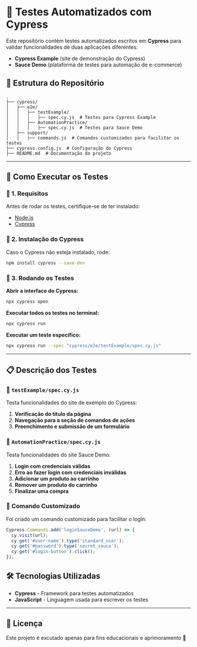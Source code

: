 # 📌 Testes Automatizados com Cypress

Este repositório contém testes automatizados escritos em **Cypress** para validar funcionalidades de duas aplicações diferentes:
- **Cypress Example** (site de demonstração do Cypress)
- **Sauce Demo** (plataforma de testes para automação de e-commerce)

## 📂 Estrutura do Repositório

```
.
├── cypress/
│   ├── e2e/
│   │   ├── testExample/
│   │   │   ├── spec.cy.js  # Testes para Cypress Example
│   │   ├── AutomationPractice/
│   │   │   ├── spec.cy.js  # Testes para Sauce Demo
│   ├── support/
│   │   ├── commands.js  # Comandos customizados para facilitar os testes
├── cypress.config.js  # Configuração do Cypress
├── README.md  # Documentação do projeto
```

---

## 🚀 Como Executar os Testes

### 📌 1. Requisitos
Antes de rodar os testes, certifique-se de ter instalado:
- [Node.js](https://nodejs.org/)
- [Cypress](https://www.cypress.io/)

### 📌 2. Instalação do Cypress

Caso o Cypress não esteja instalado, rode:
```sh
npm install cypress --save-dev
```

### 📌 3. Rodando os Testes

**Abrir a interface do Cypress:**
```sh
npx cypress open
```

**Executar todos os testes no terminal:**
```sh
npx cypress run
```

**Executar um teste específico:**
```sh
npx cypress run --spec "cypress/e2e/testExample/spec.cy.js"
```

---

## 📋 Descrição dos Testes

### 🔹 `testExample/spec.cy.js`

Testa funcionalidades do site de exemplo do Cypress:
1. **Verificação do título da página**
2. **Navegação para a seção de comandos de ações**
3. **Preenchimento e submissão de um formulário**

### 🔹 `AutomationPractice/spec.cy.js`

Testa funcionalidades do site Sauce Demo:
1. **Login com credenciais válidas**
2. **Erro ao fazer login com credenciais inválidas**
3. **Adicionar um produto ao carrinho**
4. **Remover um produto do carrinho**
5. **Finalizar uma compra**

### 🔹 Comando Customizado
Foi criado um comando customizado para facilitar o login:
```javascript
Cypress.Commands.add('loginSauceDemo', (url) => {
  cy.visit(url);
  cy.get('#user-name').type('standard_user');
  cy.get('#password').type('secret_sauce');
  cy.get('#login-button').click();
});
```

## 🛠 Tecnologias Utilizadas
- **Cypress** - Framework para testes automatizados
- **JavaScript** - Linguagem usada para escrever os testes

---

## 📜 Licença
Este projeto é excutado apenas para fins educacionais e aprimoramento 🚀

